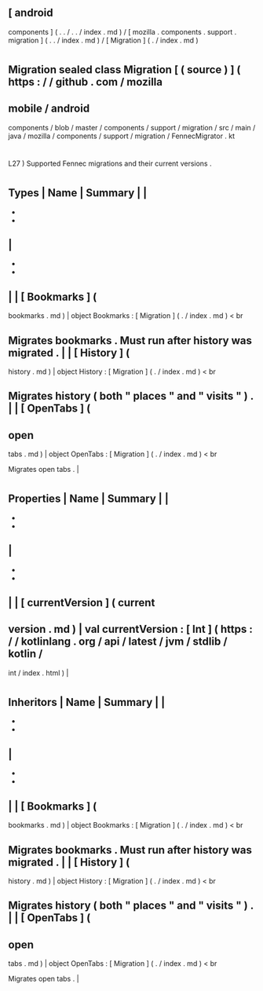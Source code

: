 [
android
-
components
]
(
.
.
/
.
.
/
index
.
md
)
/
[
mozilla
.
components
.
support
.
migration
]
(
.
.
/
index
.
md
)
/
[
Migration
]
(
.
/
index
.
md
)
#
Migration
sealed
class
Migration
[
(
source
)
]
(
https
:
/
/
github
.
com
/
mozilla
-
mobile
/
android
-
components
/
blob
/
master
/
components
/
support
/
migration
/
src
/
main
/
java
/
mozilla
/
components
/
support
/
migration
/
FennecMigrator
.
kt
#
L27
)
Supported
Fennec
migrations
and
their
current
versions
.
#
#
#
Types
|
Name
|
Summary
|
|
-
-
-
|
-
-
-
|
|
[
Bookmarks
]
(
-
bookmarks
.
md
)
|
object
Bookmarks
:
[
Migration
]
(
.
/
index
.
md
)
<
br
>
Migrates
bookmarks
.
Must
run
after
history
was
migrated
.
|
|
[
History
]
(
-
history
.
md
)
|
object
History
:
[
Migration
]
(
.
/
index
.
md
)
<
br
>
Migrates
history
(
both
"
places
"
and
"
visits
"
)
.
|
|
[
OpenTabs
]
(
-
open
-
tabs
.
md
)
|
object
OpenTabs
:
[
Migration
]
(
.
/
index
.
md
)
<
br
>
Migrates
open
tabs
.
|
#
#
#
Properties
|
Name
|
Summary
|
|
-
-
-
|
-
-
-
|
|
[
currentVersion
]
(
current
-
version
.
md
)
|
val
currentVersion
:
[
Int
]
(
https
:
/
/
kotlinlang
.
org
/
api
/
latest
/
jvm
/
stdlib
/
kotlin
/
-
int
/
index
.
html
)
|
#
#
#
Inheritors
|
Name
|
Summary
|
|
-
-
-
|
-
-
-
|
|
[
Bookmarks
]
(
-
bookmarks
.
md
)
|
object
Bookmarks
:
[
Migration
]
(
.
/
index
.
md
)
<
br
>
Migrates
bookmarks
.
Must
run
after
history
was
migrated
.
|
|
[
History
]
(
-
history
.
md
)
|
object
History
:
[
Migration
]
(
.
/
index
.
md
)
<
br
>
Migrates
history
(
both
"
places
"
and
"
visits
"
)
.
|
|
[
OpenTabs
]
(
-
open
-
tabs
.
md
)
|
object
OpenTabs
:
[
Migration
]
(
.
/
index
.
md
)
<
br
>
Migrates
open
tabs
.
|
